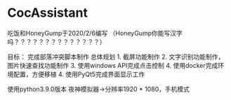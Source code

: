 # CocAssistant
吃饭和HoneyGump于2020/2/6编写 （HoneyGump你能写汉字吗？？？？？？？？？？？？？？）

目标：
    完成部落冲突脚本制作
总体规划
    1. 截屏功能制作
    2. 文字识别功能制作，图片快速查找功能制作
    3. 使用windows API完成点击控制
    4. 使用docker完成环境配置，方便移植
    4. 使用PyQt5完成界面显示工作

使用python3.9.0版本
夜神模拟器->分辨率1920 * 1080，手机模式



